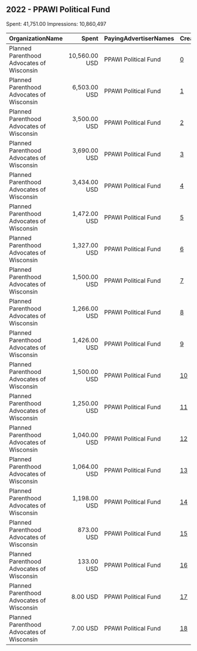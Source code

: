 ## 2022 - PPAWI Political Fund 
Spent: 41,751.00
Impressions: 10,860,497

|OrganizationName|Spent|PayingAdvertiserNames|CreativeUrls|Impressions|Genders|AgeBrackets|CountryCodes|BillingAddresses|CandidateBallotInformation|
|:---|---:|:---|:---|---:|:---|:---|:---|:---|:---|
|Planned Parenthood Advocates of Wisconsin|10,560.00 USD|PPAWI Political Fund|[0](https://www.snap.com/political-ads/asset/ad30dcae488f2964ce14f6ff0660b5a876aebd20d519b21050653cdefeeca8a3?mediaType=mp4)|3,284,954||18+|united states|"302 N Jackson St,Milwaukee,53211,US"|Josh Kaul|
|Planned Parenthood Advocates of Wisconsin|6,503.00 USD|PPAWI Political Fund|[1](https://www.snap.com/political-ads/asset/09b3a9be2bb57be344e55193d283e4117c6ed5800a94c635f476572fe58abb93?mediaType=mp4)|2,028,040||18+|united states|"302 N Jackson St,Milwaukee,53211,US"|Tim Michels|
|Planned Parenthood Advocates of Wisconsin|3,500.00 USD|PPAWI Political Fund|[2](https://www.snap.com/political-ads/asset/39d6396a67ab438cd002d6147354e1143a7e50f3293913ac471970205d4e0470?mediaType=mp4)|711,850||18+|united states|"302 N Jackson St,Milwaukee,53211,US"|Jeff Smith|
|Planned Parenthood Advocates of Wisconsin|3,690.00 USD|PPAWI Political Fund|[3](https://www.snap.com/political-ads/asset/0c6bb716fc6a31f95a7f5a03f02b23e5b3f90a33cd27f4bb8654d38d5159956e?mediaType=jpg)|684,266||18+|united states|"302 N Jackson St,Milwaukee,53211,US"|David Estenson|
|Planned Parenthood Advocates of Wisconsin|3,434.00 USD|PPAWI Political Fund|[4](https://www.snap.com/political-ads/asset/0c34c65ffb7bd36a47a16963e169cda3861848d19bbd67d9a104d6a6cddd79c7?mediaType=png)|655,159||18+|united states|"302 N Jackson St,Milwaukee,53211,US"||
|Planned Parenthood Advocates of Wisconsin|1,472.00 USD|PPAWI Political Fund|[5](https://www.snap.com/political-ads/asset/0dea62056d1ab2f19ab314413aabb985354f7f0c0f4dc9b77f36fd248d2e97ae?mediaType=mp4)|480,154||18+|united states|"302 N Jackson St,Milwaukee,53211,US"||
|Planned Parenthood Advocates of Wisconsin|1,327.00 USD|PPAWI Political Fund|[6](https://www.snap.com/political-ads/asset/f53e8e2b418de1dee5e08025f111bbbe9bdb511655c2f9b1b5afe4b38a84fcce?mediaType=mp4)|428,333||18+|united states|"302 N Jackson St,Milwaukee,53211,US"||
|Planned Parenthood Advocates of Wisconsin|1,500.00 USD|PPAWI Political Fund|[7](https://www.snap.com/political-ads/asset/9faf600200717c9ae352923470ac050da7fa5a9ec1f66f6b4da0adb7bc9f0fc8?mediaType=mp4)|381,246||18+|united states|"302 N Jackson St,Milwaukee,53211,US"|Tip McGuire|
|Planned Parenthood Advocates of Wisconsin|1,266.00 USD|PPAWI Political Fund|[8](https://www.snap.com/political-ads/asset/411da1af7455a65a3e187d321fdf3680ba4a8b8b90e2a13f6a479158ec3cfb7e?mediaType=png)|333,428||18+|united states|"302 N Jackson St,Milwaukee,53211,US"|Ed Hibsch|
|Planned Parenthood Advocates of Wisconsin|1,426.00 USD|PPAWI Political Fund|[9](https://www.snap.com/political-ads/asset/87187dbdde2ed33924b987b21ae51ae1c23b9b09b3673547125230eaecbd81f4?mediaType=png)|326,034||18+|united states|"302 N Jackson St,Milwaukee,53211,US"|Donnie Herman|
|Planned Parenthood Advocates of Wisconsin|1,500.00 USD|PPAWI Political Fund|[10](https://www.snap.com/political-ads/asset/998e73630e2001a204a025c609c3fdf43bcbaecc2ed7e86f2f15ea5b6f7c6bbe?mediaType=mp4)|310,544||18+|united states|"302 N Jackson St,Milwaukee,53211,US"|Lori Palmeri|
|Planned Parenthood Advocates of Wisconsin|1,250.00 USD|PPAWI Political Fund|[11](https://www.snap.com/political-ads/asset/3a2bceb6531051a10dff6400486556612f7b8fc0100d0e30d1bc2ac97d6f8548?mediaType=mp4)|288,300||18+|united states|"302 N Jackson St,Milwaukee,53211,US"|Laura Gapske|
|Planned Parenthood Advocates of Wisconsin|1,040.00 USD|PPAWI Political Fund|[12](https://www.snap.com/political-ads/asset/7ce4f52fe60b097e5655878083c0d779100d3694fa9d6c09765804cf913772a5?mediaType=png)|255,661||18+|united states|"302 N Jackson St,Milwaukee,53211,US"|Angie Sapik|
|Planned Parenthood Advocates of Wisconsin|1,064.00 USD|PPAWI Political Fund|[13](https://www.snap.com/political-ads/asset/ced55a0019685b17a1c2be81e7b8e749d31861220a7435d687c4337234bf03e0?mediaType=png)|249,498||18+|united states|"302 N Jackson St,Milwaukee,53211,US"||
|Planned Parenthood Advocates of Wisconsin|1,198.00 USD|PPAWI Political Fund|[14](https://www.snap.com/political-ads/asset/ab6707f3005c5389bb3496ec5da3511ed2b131aa9fbbca65dc2a14fc04bfaa59?mediaType=png)|230,192||18+|united states|"302 N Jackson St,Milwaukee,53211,US"|Lori Palmeri|
|Planned Parenthood Advocates of Wisconsin|873.00 USD|PPAWI Political Fund|[15](https://www.snap.com/political-ads/asset/ca1ab9d6dc088334355290a821faa2e5f3d14fad6ae7a6422b653aae0e01bcb1?mediaType=png)|181,372||18+|united states|"302 N Jackson St,Milwaukee,53211,US"|Laura Gapske|
|Planned Parenthood Advocates of Wisconsin|133.00 USD|PPAWI Political Fund|[16](https://www.snap.com/political-ads/asset/0c34c65ffb7bd36a47a16963e169cda3861848d19bbd67d9a104d6a6cddd79c7?mediaType=png)|28,120||18+|united states|"302 N Jackson St,Milwaukee,53211,US"|David Estenson|
|Planned Parenthood Advocates of Wisconsin|8.00 USD|PPAWI Political Fund|[17](https://www.snap.com/political-ads/asset/0c34c65ffb7bd36a47a16963e169cda3861848d19bbd67d9a104d6a6cddd79c7?mediaType=png)|1,739||18+|united states|"302 N Jackson St,Milwaukee,53211,US"|David Estenson|
|Planned Parenthood Advocates of Wisconsin|7.00 USD|PPAWI Political Fund|[18](https://www.snap.com/political-ads/asset/0c34c65ffb7bd36a47a16963e169cda3861848d19bbd67d9a104d6a6cddd79c7?mediaType=png)|1,607||18+|united states|"302 N Jackson St,Milwaukee,53211,US"|David Estenson|
